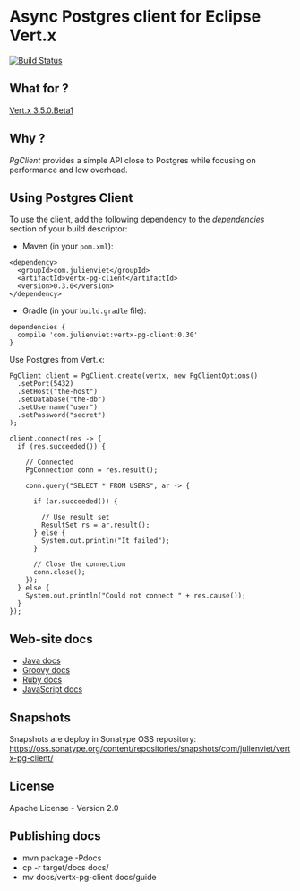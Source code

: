 # Async Postgres client for Eclipse Vert.x

[![Build Status](https://travis-ci.org/vietj/vertx-pg-client.svg?branch=master)](https://travis-ci.org/vietj/vertx-pg-client)

## What for ?

[Vert.x 3.5.0.Beta1](http://vertx.io)

## Why ?

_PgClient_ provides a simple API close to Postgres while focusing on performance and low
overhead.

## Using Postgres Client

To use the client, add the following dependency to the _dependencies_ section of your build descriptor:

* Maven (in your `pom.xml`):

```
<dependency>
  <groupId>com.julienviet</groupId>
  <artifactId>vertx-pg-client</artifactId>
  <version>0.3.0</version>
</dependency>
```

* Gradle (in your `build.gradle` file):

```
dependencies {
  compile 'com.julienviet:vertx-pg-client:0.30'
}
```

Use Postgres from Vert.x:

```
PgClient client = PgClient.create(vertx, new PgClientOptions()
  .setPort(5432)
  .setHost("the-host")
  .setDatabase("the-db")
  .setUsername("user")
  .setPassword("secret")
);

client.connect(res -> {
  if (res.succeeded()) {

    // Connected
    PgConnection conn = res.result();

    conn.query("SELECT * FROM USERS", ar -> {

      if (ar.succeeded()) {

        // Use result set
        ResultSet rs = ar.result();
      } else {
        System.out.println("It failed");
      }

      // Close the connection
      conn.close();
    });
  } else {
    System.out.println("Could not connect " + res.cause());
  }
});

```

## Web-site docs

* [Java docs](http://www.julienviet.com/vertx-pg-client/guide/java/index.html)
* [Groovy docs](http://www.julienviet.com/vertx-pg-client/guide/groovy/index.html)
* [Ruby docs](http://www.julienviet.com/vertx-pg-client/guide/ruby/index.html)
* [JavaScript docs](http://www.julienviet.com/vertx-pg-client/guide/js/index.html)

## Snapshots

Snapshots are deploy in Sonatype OSS repository: https://oss.sonatype.org/content/repositories/snapshots/com/julienviet/vertx-pg-client/

## License

Apache License - Version 2.0

## Publishing docs

* mvn package -Pdocs
* cp -r target/docs docs/
* mv docs/vertx-pg-client docs/guide
